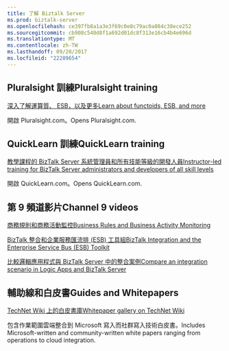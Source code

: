 ```yaml
---
title: 了解 Biztalk Server
ms.prod: biztalk-server
ms.openlocfilehash: ce397fb8a1a3e3f69c0e8c79ac0a084c38ece252
ms.sourcegitcommit: cb908c540d8f1a692d01dc8f313e16cb4b4e696d
ms.translationtype: MT
ms.contentlocale: zh-TW
ms.lasthandoff: 09/20/2017
ms.locfileid: "22289654"
---
```

## <a name="pluralsight-training"></a><span data-ttu-id="feb69-102">Pluralsight 訓練</span><span class="sxs-lookup"><span data-stu-id="feb69-102">Pluralsight training</span></span> 
[<span data-ttu-id="feb69-103">深入了解運算質、 ESB，以及更多</span><span class="sxs-lookup"><span data-stu-id="feb69-103">Learn about functoids, ESB, and more</span></span>](http://app.pluralsight.com/search/?searchTerm=biztalk)

<span data-ttu-id="feb69-104">開啟 Pluralsight.com。</span><span class="sxs-lookup"><span data-stu-id="feb69-104">Opens Pluralsight.com.</span></span>

## <a name="quicklearn-training"></a><span data-ttu-id="feb69-105">QuickLearn 訓練</span><span class="sxs-lookup"><span data-stu-id="feb69-105">QuickLearn training</span></span> 

[<span data-ttu-id="feb69-106">教學課程的 BizTalk Server 系統管理員和所有技能等級的開發人員</span><span class="sxs-lookup"><span data-stu-id="feb69-106">Instructor-led training for BizTalk Server administrators and developers of all skill levels</span></span>](https://www.quicklearn.com/biztalk-training.aspx)

<span data-ttu-id="feb69-107">開啟 QuickLearn.com。</span><span class="sxs-lookup"><span data-stu-id="feb69-107">Opens QuickLearn.com.</span></span>

## <a name="channel-9-videos"></a><span data-ttu-id="feb69-108">第 9 頻道影片</span><span class="sxs-lookup"><span data-stu-id="feb69-108">Channel 9 videos</span></span>

[<span data-ttu-id="feb69-109">商務規則和商務活動監控</span><span class="sxs-lookup"><span data-stu-id="feb69-109">Business Rules and Business Activity Monitoring</span></span>](https://sec.ch9.ms/ch9/6290/de35915f-cc3d-4cf3-868c-f23897786290/BusinessRulesandBAM_high.mp4)

[<span data-ttu-id="feb69-110">BizTalk 整合和企業服務匯流排 (ESB) 工具組</span><span class="sxs-lookup"><span data-stu-id="feb69-110">BizTalk Integration and the Enterprise Service Bus (ESB) Toolkit</span></span>](https://sec.ch9.ms/ch9/6ff7/4ef1316d-9721-4621-b9b0-055313906ff7/IntegrationandESBToolkit_mid.mp4)

[<span data-ttu-id="feb69-111">比較邏輯應用程式與 BizTalk Server 中的整合案例</span><span class="sxs-lookup"><span data-stu-id="feb69-111">Compare an integration scenario in Logic Apps and BizTalk Server</span></span>](https://sec.ch9.ms/ch9/d0b5/46d08890-86d8-42fe-8813-b2bbefa8d0b5/ComparingIntegrationScenario_high.mp4)


## <a name="guides-and-whitepapers"></a><span data-ttu-id="feb69-112">輔助線和白皮書</span><span class="sxs-lookup"><span data-stu-id="feb69-112">Guides and Whitepapers</span></span>

[<span data-ttu-id="feb69-113">TechNet Wiki 上的白皮書庫</span><span class="sxs-lookup"><span data-stu-id="feb69-113">Whitepaper gallery on TechNet Wiki</span></span>](http://social.technet.microsoft.com/wiki/contents/articles/15469.biztalk-serverbiztalk-services-white-paper-gallery.aspx)

<span data-ttu-id="feb69-114">包含作業範圍雲端整合到 Microsoft 寫入而社群寫入技術白皮書。</span><span class="sxs-lookup"><span data-stu-id="feb69-114">Includes Microsoft-written and community-written white papers ranging from operations to cloud integration.</span></span>

